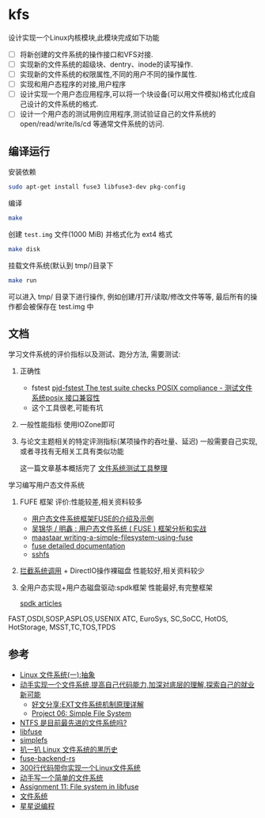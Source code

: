 # kfs

设计实现一个Linux内核模块,此模块完成如下功能

- [ ] 将新创建的文件系统的操作接口和VFS对接.
- [ ] 实现新的文件系统的超级块、dentry、inode的读写操作.
- [ ] 实现新的文件系统的权限属性,不同的用户不同的操作属性.
- [ ] 实现和用户态程序的对接,用户程序
- [ ] 设计实现一个用户态应用程序,可以将一个块设备(可以用文件模拟)格式化成自己设计的文件系统的格式.
- [ ] 设计一个用户态的测试用例应用程序,测试验证自己的文件系统的open/read/write/ls/cd 等通常文件系统的访问.

## 编译运行

安装依赖

```bash
sudo apt-get install fuse3 libfuse3-dev pkg-config
```

编译

```bash
make
```

创建 `test.img` 文件(1000 MiB) 并格式化为 ext4 格式

```bash
make disk
```

挂载文件系统(默认到 tmp/)目录下

```bash
make run
```

可以进入 tmp/ 目录下进行操作, 例如创建/打开/读取/修改文件等等, 最后所有的操作都会被保存在 test.img 中

## 文档

学习文件系统的评价指标以及测试、跑分方法, 需要测试:
1. 正确性
   - fstest [pjd-fstest The test suite checks POSIX compliance - 测试文件系统posix 接口兼容性](https://www.cnblogs.com/xuyaowen/p/pjd-fstest.html)
   - 这个工具很老,可能有坑
2. 一般性能指标
   使用IOZone即可
3. 与论文主题相关的特定评测指标(某项操作的吞吐量、延迟)
   一般需要自己实现,或者寻找有无相关工具有类似功能
   
   这一篇文章基本概括完了 [文件系统测试工具整理](https://www.cnblogs.com/xuyaowen/p/filesystem-test-suites.html)

学习编写用户态文件系统

1. FUFE 框架
   评价:性能较差,相关资料较多
   - [用户态文件系统框架FUSE的介绍及示例](https://zhuanlan.zhihu.com/p/59354174)
   - [吴锦华 / 明鑫 : 用户态文件系统 ( FUSE ) 框架分析和实战](https://cloud.tencent.com/developer/article/1006138)
   - [maastaar writing-a-simple-filesystem-using-fuse](https://www.maastaar.net/fuse/linux/filesystem/c/2016/05/21/writing-a-simple-filesystem-using-fuse/)
   - [fuse detailed documentation](https://stackoverflow.com/questions/15604191/fuse-detailed-documentation)
   - [sshfs](https://github.com/libfuse/sshfs)
2. [拦截系统调用](https://github.com/pmem/syscall_intercept) + DirectIO操作裸磁盘
   性能较好,相关资料较少
3. 全用户态实现+用户态磁盘驱动:spdk框架
   性能最好,有完整框架

   [spdk articles](https://spdk.io/cn/articles/)

FAST,OSDI,SOSP,ASPLOS,USENIX ATC, EuroSys, SC,SoCC, HotOS, HotStorage, MSST,TC,TOS,TPDS

## 参考

- [Linux 文件系统(一):抽象](https://www.bilibili.com/video/BV1jM411W7jV)
- [动手实现一个文件系统,提高自己代码能力,加深对底层的理解,探索自己的就业新可能](https://www.bilibili.com/video/BV1eV411A7gw)
  - [好文分享:EXT文件系统机制原理详解](https://www.51cto.com/article/603104.html)
  - [Project 06: Simple File System](https://www3.nd.edu/~pbui/teaching/cse.30341.fa19/project06.html)
- [NTFS 是目前最先进的文件系统吗?](https://www.zhihu.com/question/20619659)
- [libfuse](https://github.com/libfuse/libfuse)
- [simplefs](https://github.com/sysprog21/simplefs)
- [扒一扒 Linux 文件系统的黑历史](https://zhuanlan.zhihu.com/p/28828826)
- [fuse-backend-rs](https://github.com/cloud-hypervisor/fuse-backend-rs)
- [300行代码带你实现一个Linux文件系统](https://zhuanlan.zhihu.com/p/579011810)
- [动手写一个简单的文件系统](https://www.jianshu.com/p/8966d121263b)
- [Assignment 11: File system in libfuse](https://course.ccs.neu.edu/cs3650sp22/a11.html)
- [文件系统](https://realwujing.github.io/linux/kernel/%E6%96%87%E4%BB%B6%E7%B3%BB%E7%BB%9F/)
- [星星说编程](https://space.bilibili.com/50657960/channel/series)
